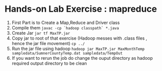 # Hands-on Lab Exercise : mapreduce
1. First Part is to Create a Map,Reduce and Driver class
2. Compile them
  ```javac -cp `hadoop classpath` *.java```
3. Create Jar
  ```jar tf MaxTP.jar```
4. Copy jar to root of that exercise (Hadoop messes with .class files , hence the jar file movement)
  ```cp ../```
5. Run  the jar file using hadoop
  ```hadoop jar MaxTP.jar MaxMonthTemp sampledata/SumnerCountyTemp.dat sampledata/TempOut```
6. If you want to rerun the job do change the ouput directory as hadoop required output directory to be clean
